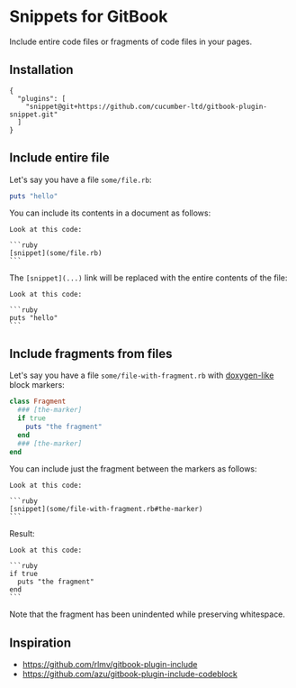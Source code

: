 # Snippets for GitBook

Include entire code files or fragments of code files in your pages.

## Installation

```
{
  "plugins": [
    "snippet@git+https://github.com/cucumber-ltd/gitbook-plugin-snippet.git"
  ]
}
```

## Include entire file

Let's say you have a file `some/file.rb`:

```ruby
puts "hello"
```

You can include its contents in a document as follows:

    Look at this code:

    ```ruby
    [snippet](some/file.rb)
    ```

The `[snippet](...)` link will be replaced with the entire contents of the file:

    Look at this code:

    ```ruby
    puts "hello"
    ```

## Include fragments from files

Let's say you have a file `some/file-with-fragment.rb` with 
[doxygen-like](https://www.stack.nl/~dimitri/doxygen/manual/commands.html#cmdsnippet) block markers:

```ruby
class Fragment
  ### [the-marker]
  if true
    puts "the fragment"
  end
  ### [the-marker]
end
```

You can include just the fragment between the markers as follows:

    Look at this code:

    ```ruby
    [snippet](some/file-with-fragment.rb#the-marker)
    ```

Result:

    Look at this code:

    ```ruby
    if true
      puts "the fragment"
    end
    ```

Note that the fragment has been unindented while preserving whitespace.

## Inspiration

* https://github.com/rlmv/gitbook-plugin-include
* https://github.com/azu/gitbook-plugin-include-codeblock
